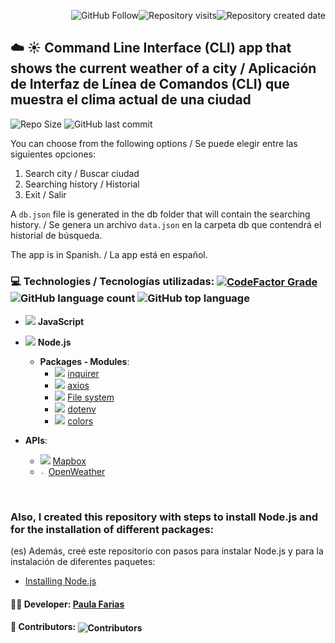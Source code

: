 <!--Create Badges on https://pufler.dev/git-badges/ and https://shields.io/category/social-->

<img alt="Repository created date" align="right" src="https://badges.pufler.dev/created/pauladanielafarias/clima-app-node?style=social&color=black&logo=github"> <img alt="Repository visits" align="right" src="https://badges.pufler.dev/visits/pauladanielafarias/clima-app-node?style=social&color=purple&logo=github"> <a src="https://github.com/pauladanielafarias/?tab=follow"><img alt="GitHub Follow" align="right" src="https://img.shields.io/github/followers/pauladanielafarias?label=Follow&style=social"></a> 
<br>


## :cloud: :sunny: Command Line Interface (CLI) app that shows the current weather of a city / Aplicación de Interfaz de Línea de Comandos (CLI) que muestra el clima actual de una ciudad
<img alt="Repo Size" src="https://img.shields.io/github/repo-size/pauladanielafarias/clima-app-node?style=flat&logo=github">  <img alt="GitHub last commit" src="https://img.shields.io/github/last-commit/pauladanielafarias/clima-app-node">

You can choose from the following options / Se puede elegir entre las siguientes opciones:
1. Search city / Buscar ciudad
2. Searching history / Historial
0. Exit / Salir

A ```db.json``` file is generated in the db folder that will contain the searching history. / Se genera un archivo ```data.json``` en la carpeta db que contendrá el historial de búsqueda.

The app is in Spanish. / La app está en español.

### :computer: Technologies / Tecnologías utilizadas: <a href='https://www.codefactor.io/'><img align="center" alt="CodeFactor Grade" src="https://img.shields.io/codefactor/grade/github/pauladanielafarias/clima-app-node/master?&logo=codefactor&logoColor=green"><a> <img align="center" alt="GitHub language count" src="https://img.shields.io/github/languages/count/pauladanielafarias/clima-app-node">  <img alt="GitHub top language" align="center" src="https://img.shields.io/github/languages/top/pauladanielafarias/clima-app-node">

- <img width="2%" src="https://www.vectorlogo.zone/logos/javascript/javascript-icon.svg"> **JavaScript**
- <img width="2%" src="https://www.vectorlogo.zone/logos/nodejs/nodejs-icon.svg"> **Node.js**
  - **Packages - Modules**:
    - <img width="2%" src="https://www.vectorlogo.zone/logos/nodejs/nodejs-icon.svg"> [inquirer](https://www.npmjs.com/package/inquirer)
    - <img width="2%" src="https://www.vectorlogo.zone/logos/nodejs/nodejs-icon.svg"> [axios](https://www.npmjs.com/package/axios)
    - <img width="2%" src="https://www.vectorlogo.zone/logos/nodejs/nodejs-icon.svg"> [File system](https://nodejs.org/docs/latest-v14.x/api/fs.html)
    - <img width="2%" src="https://www.vectorlogo.zone/logos/nodejs/nodejs-icon.svg"> [dotenv](https://www.npmjs.com/package/dotenv)
     - <img width="2%" src="https://www.vectorlogo.zone/logos/nodejs/nodejs-icon.svg"> [colors](https://www.npmjs.com/package/colors)
    
- **APIs**:
  - <img width="2%" src="https://www.vectorlogo.zone/logos/mapbox/mapbox-ar21.svg"> [Mapbox](https://docs.mapbox.com/api/search/geocoding/)
  - <img width="2%" src="https://github.com/pauladanielafarias/pauladanielafarias/blob/master/images/OpenWeather-Logo.jpeg"> [OpenWeather](https://openweathermap.org/api)

 <br>

### Also,  I created this repository with steps to install Node.js and for the installation of different packages: 
(es) Además, creé este repositorio con pasos para instalar Node.js y para la instalación de diferentes paquetes: 

- [Installing Node.js](https://github.com/pauladanielafarias/node.js)

#### :woman_technologist: **Developer:** [Paula Farias](https://linkedin.com/in/paulafarias)

#### :busts_in_silhouette: Contributors: <img alt="Contributors" align="center" src="https://badges.pufler.dev/contributors/pauladanielafarias/clima-app-node?size=50&padding=5&bots=true">

